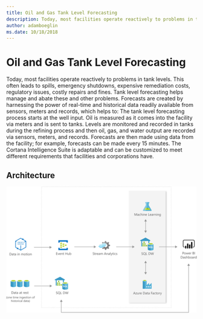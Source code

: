 ```yaml
---
title: Oil and Gas Tank Level Forecasting 
description: Today, most facilities operate reactively to problems in tank levels. This often leads to spills, emergency shutdowns, expensive remediation costs, regulatory issues, costly repairs and fines. Tank level forecasting helps manage and abate these and other problems.
author: adamboeglin
ms.date: 10/18/2018
---
```

# Oil and Gas Tank Level Forecasting 
Today, most facilities operate reactively to problems in tank levels. This often leads to spills, emergency shutdowns, expensive remediation costs, regulatory issues, costly repairs and fines. Tank level forecasting helps manage and abate these and other problems.
Forecasts are created by harnessing the power of real-time and historical data readily available from sensors, meters and records, which helps to:
The tank level forecasting process starts at the well input. Oil is measured as it comes into the facility via meters and is sent to tanks. Levels are monitored and recorded in tanks during the refining process and then oil, gas, and water output are recorded via sensors, meters, and records. Forecasts are then made using data from the facility; for example, forecasts can be made every 15 minutes.
The Cortana Intelligence Suite is adaptable and can be customized to meet different requirements that facilities and corporations have.

## Architecture
<img src="media/oil-and-gas-tank-level-forecasting.svg" alt='architecture diagram' />